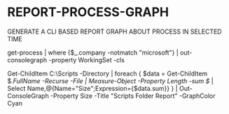 # REPORT-PROCESS-GRAPH
GENERATE A CLI BASED REPORT GRAPH ABOUT PROCESS IN SELECTED TIME 

get-process | where {$_.company -notmatch "microsoft"} | out-consolegraph -property WorkingSet -cls

Get-ChildItem C:\Scripts -Directory | foreach {
  $data = Get-ChildItem $_.FullName -Recurse -File | Measure-Object -Property Length -sum
  $_ | Select Name,@{Name="Size";Expression={$data.sum}}
} | Out-ConsoleGraph -Property Size -Title "Scripts Folder Report" -GraphColor Cyan



